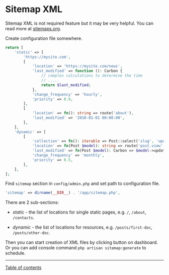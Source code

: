 Sitemap XML
===========

Sitemap XML is not required feature but it may be very helpful.
You can read more at [sitemaps.org](https://www.sitemaps.org/).

Create configuration file somewhere.

```php
return [
    'static' => [
        'https://mysite.com',
        [
            'location' => 'https://mysite.com/news',
            'last_modified' => function (): Carbon {
                // complex calculations to determine the time
                // .....
                return $last_modified;
            },
            'change_frequency' => 'hourly',
            'priority' => 0.9,
        ],
        [
            'location' => fn(): string => route('about'),
            'last_modified' => '2010-01-01 00:00:00',
        ],
    ],
    'dynamic' => [
        [
            'collection' => fn(): iterable => Post::select('slug', 'updated_at')->active()->cursor(),
            'location' => fn(Post $model): string => route('post.view', $model),
            'last_modified' => fn(Post $model): Carbon => $model->updated_at,
            'change_frequency' => 'monthly',
            'priority' => 0.5,
        ],
    ],
];
```

Find `sitemap` section in `config/admin.php` and
set path to configuration file.

```php
'sitemap' => dirname(__DIR__) . '/app/sitemap.php',
```

There are 2 sub-sections:

- *static* - the list of locations for single static pages,
e.g. `/`, `/about`, `/contacts`.

- *dynamic* - the list of locations for resources,
e.g. `/posts/first-doc`, `/posts/other-doc`.

Then you can start creation of XML files by
clicking button on dashboard.
Or you can add console command `php artisan sitemap:generate` to schedule.

---

[Table of contents](./index.md)
